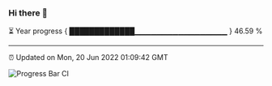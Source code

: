 ### Hi there 👋

⏳ Year progress { █████████████▁▁▁▁▁▁▁▁▁▁▁▁▁▁▁▁▁ } 46.59 %

---

⏰ Updated on Mon, 20 Jun 2022 01:09:42 GMT

![Progress Bar CI](https://github.com/liununu/liununu/workflows/Progress%20Bar%20CI/badge.svg)
